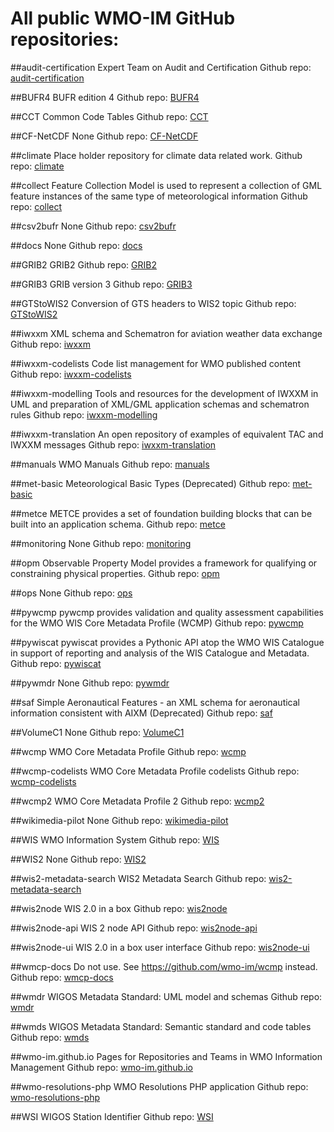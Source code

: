 # All public WMO-IM GitHub repositories: 
 
##audit-certification
Expert Team on Audit and Certification 
Github repo: [audit-certification](https://github.com/wmo-im/audit-certification)
 
##BUFR4
BUFR edition 4
Github repo: [BUFR4](https://github.com/wmo-im/BUFR4)
 
##CCT
Common Code Tables
Github repo: [CCT](https://github.com/wmo-im/CCT)
 
##CF-NetCDF
None
Github repo: [CF-NetCDF](https://github.com/wmo-im/CF-NetCDF)
 
##climate
Place holder repository for climate data related work.
Github repo: [climate](https://github.com/wmo-im/climate)
 
##collect
Feature Collection Model is used to represent a collection of GML feature instances of the same type of meteorological information
Github repo: [collect](https://github.com/wmo-im/collect)
 
##csv2bufr
None
Github repo: [csv2bufr](https://github.com/wmo-im/csv2bufr)
 
##docs
None
Github repo: [docs](https://github.com/wmo-im/docs)
 
##GRIB2
GRIB2
Github repo: [GRIB2](https://github.com/wmo-im/GRIB2)
 
##GRIB3
GRIB version 3
Github repo: [GRIB3](https://github.com/wmo-im/GRIB3)
 
##GTStoWIS2
Conversion of GTS headers to WIS2 topic
Github repo: [GTStoWIS2](https://github.com/wmo-im/GTStoWIS2)
 
##iwxxm
XML schema and Schematron for aviation weather data exchange
Github repo: [iwxxm](https://github.com/wmo-im/iwxxm)
 
##iwxxm-codelists
Code list management for WMO published content
Github repo: [iwxxm-codelists](https://github.com/wmo-im/iwxxm-codelists)
 
##iwxxm-modelling
Tools and resources for the development of IWXXM in UML and preparation of XML/GML application schemas and schematron rules
Github repo: [iwxxm-modelling](https://github.com/wmo-im/iwxxm-modelling)
 
##iwxxm-translation
An open repository of examples of equivalent TAC and IWXXM messages
Github repo: [iwxxm-translation](https://github.com/wmo-im/iwxxm-translation)
 
##manuals
WMO Manuals
Github repo: [manuals](https://github.com/wmo-im/manuals)
 
##met-basic
Meteorological Basic Types (Deprecated)
Github repo: [met-basic](https://github.com/wmo-im/met-basic)
 
##metce
METCE provides a set of foundation building blocks that can be built into an application schema.
Github repo: [metce](https://github.com/wmo-im/metce)
 
##monitoring
None
Github repo: [monitoring](https://github.com/wmo-im/monitoring)
 
##opm
Observable Property Model provides a framework for qualifying or constraining physical properties.
Github repo: [opm](https://github.com/wmo-im/opm)
 
##ops
None
Github repo: [ops](https://github.com/wmo-im/ops)
 
##pywcmp
pywcmp provides validation and quality assessment capabilities for the WMO WIS Core Metadata Profile (WCMP)
Github repo: [pywcmp](https://github.com/wmo-im/pywcmp)
 
##pywiscat
pywiscat provides a Pythonic API atop the WMO WIS Catalogue in support of reporting and analysis of the WIS Catalogue and Metadata.
Github repo: [pywiscat](https://github.com/wmo-im/pywiscat)
 
##pywmdr
None
Github repo: [pywmdr](https://github.com/wmo-im/pywmdr)
 
##saf
Simple Aeronautical Features - an XML schema for aeronautical information consistent with AIXM (Deprecated)
Github repo: [saf](https://github.com/wmo-im/saf)
 
##VolumeC1
None
Github repo: [VolumeC1](https://github.com/wmo-im/VolumeC1)
 
##wcmp
WMO Core Metadata Profile
Github repo: [wcmp](https://github.com/wmo-im/wcmp)
 
##wcmp-codelists
WMO Core Metadata Profile codelists 
Github repo: [wcmp-codelists](https://github.com/wmo-im/wcmp-codelists)
 
##wcmp2
WMO Core Metadata Profile 2
Github repo: [wcmp2](https://github.com/wmo-im/wcmp2)
 
##wikimedia-pilot
None
Github repo: [wikimedia-pilot](https://github.com/wmo-im/wikimedia-pilot)
 
##WIS
WMO Information System
Github repo: [WIS](https://github.com/wmo-im/WIS)
 
##WIS2
None
Github repo: [WIS2](https://github.com/wmo-im/WIS2)
 
##wis2-metadata-search
WIS2 Metadata Search
Github repo: [wis2-metadata-search](https://github.com/wmo-im/wis2-metadata-search)
 
##wis2node
WIS 2.0 in a box
Github repo: [wis2node](https://github.com/wmo-im/wis2node)
 
##wis2node-api
WIS 2 node API
Github repo: [wis2node-api](https://github.com/wmo-im/wis2node-api)
 
##wis2node-ui
WIS 2.0 in a box user interface
Github repo: [wis2node-ui](https://github.com/wmo-im/wis2node-ui)
 
##wmcp-docs
Do not use. See https://github.com/wmo-im/wcmp instead. 
Github repo: [wmcp-docs](https://github.com/wmo-im/wmcp-docs)
 
##wmdr
WIGOS Metadata Standard: UML model and schemas
Github repo: [wmdr](https://github.com/wmo-im/wmdr)
 
##wmds
WIGOS Metadata Standard: Semantic standard and code tables
Github repo: [wmds](https://github.com/wmo-im/wmds)
 
##wmo-im.github.io
Pages for Repositories  and Teams in WMO Information Management
Github repo: [wmo-im.github.io](https://github.com/wmo-im/wmo-im.github.io)
 
##wmo-resolutions-php
WMO Resolutions PHP application
Github repo: [wmo-resolutions-php](https://github.com/wmo-im/wmo-resolutions-php)
 
##WSI
WIGOS Station Identifier
Github repo: [WSI](https://github.com/wmo-im/WSI)
 

